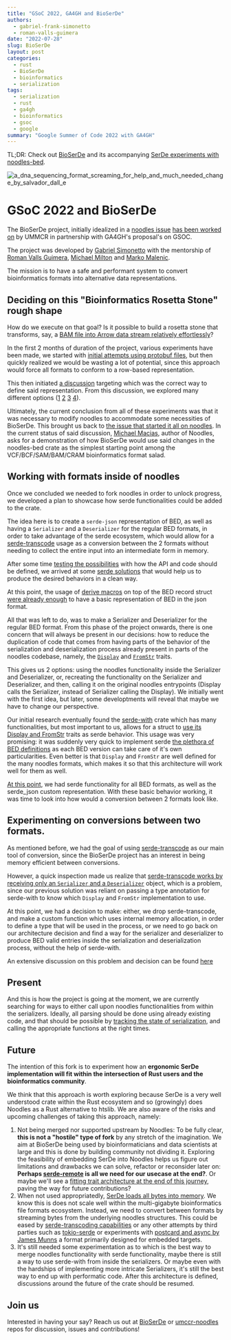 ```yaml
---
title: "GSoC 2022, GA4GH and BioSerDe"
authors:
  - gabriel-frank-simonetto
  - roman-valls-guimera
date: "2022-07-28"
slug: BioSerDe
layout: post
categories:
  - rust
  - BioSerDe
  - bioinformatics
  - serialization
tags:
  - serialization
  - rust
  - ga4gh
  - bioinformatics
  - gsoc
  - google
summary: "Google Summer of Code 2022 with GA4GH"
---
```


TL;DR: Check out [BioSerDe][bioserde] and its accompanying [SerDe experiments with noodles-bed][umccr-noodles].

![a_dna_sequencing_format_screaming_for_help_and_much_needed_change_by_salvador_dall_e](/img/2022/a_dna_sequencing_format_screaming_for_help_and_much_needed_change_by_salvador_dall-e.png)

# GSoC 2022 and BioSerDe

The BioSerDe project, initially idealized in a [noodles issue](https://github.com/zaeleus/noodles/issues/53) [has been worked on][bioserde] by UMMCR in partnership with GA4GH's proposal's on GSOC.

The project was developed by [Gabriel Simonetto](https://github.com/GabrielSimonetto) with the mentorship of [Roman Valls Guimera](https://github.com/brainstorm), [Michael Milton](https://github.com/multimeric) and [Marko Malenic](https://github.com/mmalenic).

The mission is to have a safe and performant system to convert bioinformatics formats into alternative data representations.

## Deciding on this "Bioinformatics Rosetta Stone" rough shape

How do we execute on that goal? Is it possible to build a rosetta stone that transforms, say, a [BAM file into Arrow data stream relatively effortlessly][discussion-output-formats]?

In the first 2 months of duration of the project, various experiments have been made, we started with [initial attempts using protobuf files](https://github.com/umccr/BioSerDe/issues/2), but then quickly realized we would be wasting a lot of potential, since this approach would force all formats to conform to a row-based representation.

This then initiated [a discussion](https://github.com/umccr/BioSerDe/discussions/8) targeting which was the correct way to define said representation. From this discussion, we explored many different options ([1](https://github.com/umccr/BioSerDe/discussions/8#discussioncomment-2958136) [2](https://github.com/umccr/BioSerDe/pull/10) [3](https://github.com/umccr/BioSerDe/pull/11) [4](https://play.rust-lang.org/?version=stable&mode=debug&edition=2021&gist=255a3600d1bf7b6935f5fe35a4354ccf)).

Ultimately, the current conclusion from all of these experiments was that it was necessary to modify noodles to accommodate some necessities of BioSerDe. This brought us back to [the issue that started it all on noodles](https://github.com/zaeleus/noodles/issues/53#issuecomment-1165222293). In the current status of said discussion, [Michael Macias](https://github.com/zaeleus/), author of Noodles, asks for a demonstration of how BioSerDe would use said changes in the noodles-bed crate as the simplest starting point among the VCF/BCF/SAM/BAM/CRAM bioinformatics format salad.

## Working with formats inside of noodles
Once we concluded we needed to fork noodles in order to unlock progress, we developed a plan to showcase how serde functionalities could be added to the crate.

The idea here is to create a `serde-json` representation of BED, as well as having a `Serializer` and a `Deserializer` for the regular BED formats, in order to take advantage of the serde ecosystem, which would allow for a [serde-transcode][serde-transcode] usage as a conversion between the 2 formats without needing to collect the entire input into an intermediate form in memory.

After some time [testing the possibilities](https://github.com/umccr/noodles/pull/1) with how the API and code should be defined, we arrived at some [serde solutions](https://github.com/umccr/noodles/pull/1#pullrequestreview-1048929529) that would help us to produce the desired behaviors in a clean way.

At this point, the usage of [derive macros](https://github.com/umccr/noodles/compare/07bd3d0b984157e39e3f09c2b40996f1f1725ff4...e0a892e55824d108e2e627b9b2a04bf008604d94#diff-59cc615206fcd8309d6a70dc24ad799cddab1b775ef3dc2d9945eb7db3786e63R28-R53) on top of the BED record struct [were already enough](https://github.com/umccr/noodles/compare/07bd3d0b984157e39e3f09c2b40996f1f1725ff4...e0a892e55824d108e2e627b9b2a04bf008604d94#diff-734a71c8c64780abff78dc27a3f49d2fff77e1b8d08270742e406c10b64d4979R7) to have a basic representation of BED in the json format.

All that was left to do, was to make a Serializer and Deserializer for the regular BED format. From this phase of the project onwards, there is one concern that will always be present in our decisions: how to reduce the duplication of code that comes from having parts of the behavior of the serialization and deserialization process already present in parts of the noodles codebase, namely, the [`Display`](https://github.com/zaeleus/noodles/blob/master/noodles-bed/src/record.rs#L468) and [`FromStr`](https://github.com/zaeleus/noodles/blob/master/noodles-bed/src/record.rs#L750) traits.

This gives us 2 options: using the noodles functionality inside the Serializer and Deserializer, or, recreating the functionality on the Serializer and Deserializer, and then, calling it on the original noodles entrypoints (Display calls the Serializer, instead of Serializer calling the Display). We initially went with the first idea, but later, some developtments will reveal that maybe we have to change our perspective.

Our initial research eventually found the [serde-with][serde-with] crate which has many functionalities, but most important to us, allows for a struct to [use its Display and FromStr](https://docs.rs/serde_with/2.0.1/serde_with/struct.DisplayFromStr.html) traits as serde behavior. This usage was very promising: it was suddenly very quick to implement serde [the plethora of BED definitions](https://github.com/umccr/noodles/blob/459015573c1c538f8b75cfa736f2876036f1c3d4/noodles-bed/src/de.rs#L126-L298) as each BED version can take care of it's own particularities. Even better is that `Display` and `FromStr` are well defined for the many noodles formats, which makes it so that this architecture will work well for them as well.

[At this point](https://github.com/umccr/noodles/pull/2), we had serde functionality for all BED formats, as well as the serde_json custom representation. With these basic behavior working, it was time to look into how would a conversion between 2 formats look like.

## Experimenting on conversions between two formats.
As mentioned before, we had the goal of using [serde-transcode][serde-transcode] as our main tool of conversion, since the BioSerDe project has an interest in being memory efficient between conversions. 

However, a quick inspection made us realize that [serde-transcode works by receiving only an `Serializer` and a `Deserializer`](https://github.com/umccr/noodles/pull/3/commits/67bbe84a2bb946796e464891e91e24346379d78f#diff-734a71c8c64780abff78dc27a3f49d2fff77e1b8d08270742e406c10b64d4979R40-R45) object, which is a problem, since our previous solution was reliant on passing a type annotation for serde-with to know which `Display` and `FromStr` implementation to use.

At this point, we had a decision to make: either, we drop serde-transcode, and make a custom function which uses internal memory allocation, in order to define a type that will be used in the process, or we need to go back on our architecture decision and find a way for the serializer and deserializer to produce BED valid entries inside the serialization and deserialization process, without the help of serde-with.

An extensive discussion on this problem and decision can be found [here](https://github.com/umccr/noodles/pull/3)

## Present
And this is how the project is going at the moment, we are currently searching for ways to either call upon noodles functionalities from within the serializers. Ideally, all parsing should be done using already existing code, and that should be possible by [tracking the state of serialization](https://github.com/umccr/noodles/pull/2#discussion_r949969398), and calling the appropriate functions at the right times.

## Future

The intention of this fork is to experiment how an **ergonomic SerDe implementation will fit within the intersection of Rust users and the bioinformatics community**.

We think that this approach is worth exploring because SerDe is a very well understood crate within the Rust ecosystem and so (growingly) does Noodles as a Rust alternative to htslib. We are also aware of the risks and upcoming challenges of taking this approach, namely: 

1. Not being merged nor supported upstream by Noodles: To be fully clear, **this is not a "hostile" type of fork** by any stretch of the imagination. We aim at BioSerDe being used by bioinformaticians and data scientists at large and this is done by building community not dividing it. Exploring the feasibility of embedding SerDe into Noodles helps us figure out limitations and drawbacks we can solve, refactor or reconsider later on: **Perhaps [serde-remote](https://serde.rs/remote-derive.html) is all we need for our usecase at the end?**. Or maybe we'll see a [fitting trait architecture at the end of this journey][chris-zen-traits], paving the way for future contributions?
1. When not used appropriatedly, [SerDe loads all bytes into memory][serde-streaming]. We know this is does not scale well within the multi-gigabyte bioinformatics file formats ecosystem. Instead, we need to convert between formats by streaming bytes from the underlying noodles structures. This could be eased by [serde-transcoding capabilities][serde-transcode] or any other attempts by third parties such as [tokio-serde][tokio-serde] or experiments with [postcard and async by James Munns][postcard-async] a format primarily designed for embedded targets.
1. It's still needed some experimentation as to which is the best way to merge noodles functionality with serde functionality, maybe there is still a way to use serde-with from inside the serializers. Or maybe even with the hardships of implementing more intricate Serializers, it's still the best way to end up with performatic code. After this architecture is defined, discussions around the future of the crate should be resumed.

## Join us

Interested in having your say? Reach us out at [BioSerDe] or [umccr-noodles][umccr-noodles] repos for discussion, issues and contributions!

[serde-transcode]: https://docs.rs/serde-transcode/latest/serde_transcode/index.html
[serde-with]: https://docs.rs/serde_with/latest/serde_with/
[tokio-serde]: https://twitter.com/braincode/status/1540662917749583872
[postcard-async]: https://twitter.com/bitshiftmask/status/1540683373554700288
[umccr-noodles]: https://github.com/umccr/noodles
[serde-streaming]: https://github.com/serde-rs/json/issues/345#issuecomment-323578757
[discussion-output-formats]: https://github.com/umccr/BioSerDe/discussions/5
[chris-zen-traits]: https://github.com/umccr/BioSerDe/discussions/8#discussioncomment-3031107
[bioserde]: https://github.com/umccr/BioSerDe